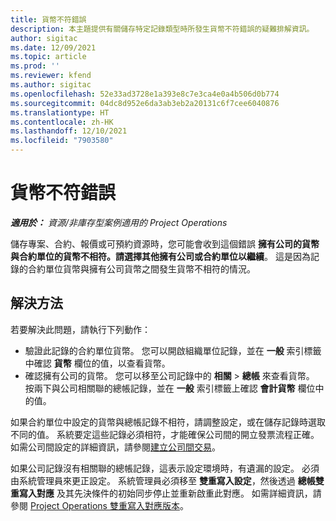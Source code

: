 ```yaml
---
title: 貨幣不符錯誤
description: 本主題提供有關儲存特定記錄類型時所發生貨幣不符錯誤的疑難排解資訊。
author: sigitac
ms.date: 12/09/2021
ms.topic: article
ms.prod: ''
ms.reviewer: kfend
ms.author: sigitac
ms.openlocfilehash: 52e33ad3728e1a393e8c7e3ca4e0a4b506d0b774
ms.sourcegitcommit: 04dc8d952e6da3ab3eb2a20131c6f7cee6040876
ms.translationtype: HT
ms.contentlocale: zh-HK
ms.lasthandoff: 12/10/2021
ms.locfileid: "7903580"
---
```

# <a name="currency-mismatch-error"></a>貨幣不符錯誤 

_**適用於：** 資源/非庫存型案例適用的 Project Operations_

儲存專案、合約、報價或可預約資源時，您可能會收到這個錯誤 **擁有公司的貨幣與合約單位的貨幣不相符。請選擇其他擁有公司或合約單位以繼續**。 這是因為記錄的合約單位貨幣與擁有公司貨幣之間發生貨幣不相符的情況。


## <a name="resolution"></a>解決方法

若要解決此問題，請執行下列動作：
- 驗證此記錄的合約單位貨幣。 您可以開啟組織單位記錄，並在 **一般** 索引標籤中確認 **貨幣** 欄位的值，以查看貨幣。
- 確認擁有公司的貨幣。 您可以移至公司記錄中的 **相關** > **總帳** 來查看貨幣。 按兩下與公司相關聯的總帳記錄，並在 **一般** 索引標籤上確認 **會計貨幣** 欄位中的值。

如果合約單位中設定的貨幣與總帳記錄不相符，請調整設定，或在儲存記錄時選取不同的值。 系統要定這些記錄必須相符，才能確保公司間的開立發票流程正確。 如需公司間設定的詳細資訊，請參閱[建立公司間交易](../../project-accounting/create-intercompany-transactions.md)。

如果公司記錄沒有相關聯的總帳記錄，這表示設定環境時，有遺漏的設定。 必須由系統管理員來更正設定。 系統管理員必須移至 **雙重寫入設定**，然後透過 **總帳雙重寫入對應** 及其先決條件的初始同步停止並重新啟重此對應。 如需詳細資訊，請參閱 [Project Operations 雙重寫入對應版本](../../environment/resource-dual-write-maps.md)。
